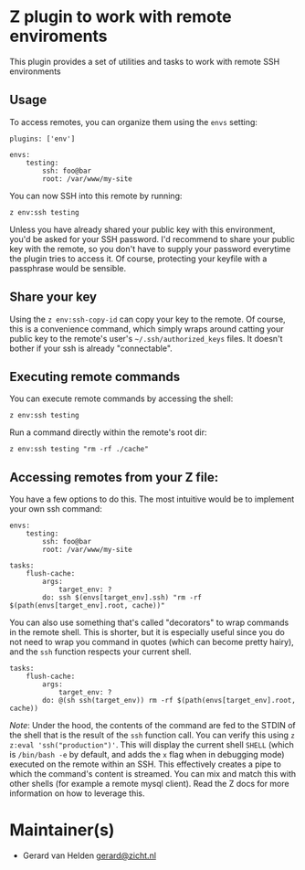 # Z plugin to work with remote enviroments

This plugin provides a set of utilities and tasks to work with remote SSH
environments

## Usage

To access remotes, you can organize them using the `envs` setting:

```
plugins: ['env']

envs:
    testing: 
        ssh: foo@bar
        root: /var/www/my-site
```

You can now SSH into this remote by running:
```
z env:ssh testing
```

Unless you have already shared your public key with this environment, you'd be
asked for your SSH password. I'd recommend to share your public key with the
remote, so you don't have to supply your password everytime the plugin tries to
access it. Of course, protecting your keyfile with a passphrase would be
sensible.

## Share your key
Using the `z env:ssh-copy-id` can copy your key to the remote. Of course, this
is a convenience command, which simply wraps around catting your public key to
the remote's user's `~/.ssh/authorized_keys` files. It doesn't bother if your
ssh is already "connectable".

## Executing remote commands

You can execute remote commands by accessing the shell:
```
z env:ssh testing
```

Run a command directly within the remote's root dir:

```
z env:ssh testing "rm -rf ./cache"
```

## Accessing remotes from your Z file:

You have a few options to do this. The most intuitive would be to implement
your own ssh command:

```
envs:
    testing:
        ssh: foo@bar
        root: /var/www/my-site

tasks:
    flush-cache:
        args:
            target_env: ?
        do: ssh $(envs[target_env].ssh) "rm -rf $(path(envs[target_env].root, cache))"
```

You can also use something that's called "decorators" to wrap commands in the
remote shell. This is shorter, but it is especially useful since you do not
need to wrap you command in quotes (which can become pretty hairy), and the
`ssh` function respects your current shell.

```
tasks:
    flush-cache:
        args:
            target_env: ?
        do: @(sh ssh(target_env)) rm -rf $(path(envs[target_env].root, cache))
```

_Note_: Under the hood, the contents of the command are fed to the STDIN of the
shell that is the result of the `ssh` function call. You can verify this using
`z z:eval 'ssh("production")'`. This will display the current shell `SHELL`
(which is `/bin/bash -e` by default, and adds the `x` flag when in debugging
mode) executed on the remote within an SSH. This effectively creates a pipe to
which the command's content is streamed. You can mix and match this with other
shells (for example a remote mysql client). Read the Z docs for more
information on how to leverage this.


# Maintainer(s)
* Gerard van Helden <gerard@zicht.nl>

